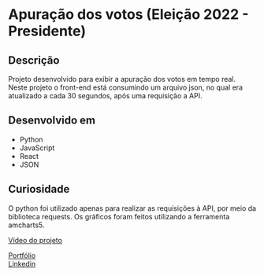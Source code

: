 # Apuração dos votos (Eleição 2022 - Presidente)

## Descrição

Projeto desenvolvido para exibir a apuração dos votos em tempo real. Neste projeto o front-end está consumindo um arquivo json, no qual era atualizado a cada 30 segundos, após uma requisição a API.

## Desenvolvido em
* Python
* JavaScript
* React
* JSON

## Curiosidade

O python foi utilizado apenas para realizar as requisições à API, por meio da biblioteca requests. Os gráficos foram feitos utilizando a ferramenta amcharts5.

[Vídeo do projeto]()

[Portfólio](https://my-portfolio-gabrielgr99.vercel.app/)  
[Linkedin](https://br.linkedin.com/in/gabrielgr)
